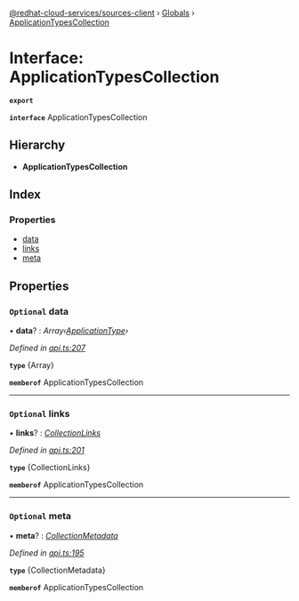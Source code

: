 [@redhat-cloud-services/sources-client](../README.md) › [Globals](../globals.md) › [ApplicationTypesCollection](applicationtypescollection.md)

# Interface: ApplicationTypesCollection

**`export`** 

**`interface`** ApplicationTypesCollection

## Hierarchy

* **ApplicationTypesCollection**

## Index

### Properties

* [data](applicationtypescollection.md#optional-data)
* [links](applicationtypescollection.md#optional-links)
* [meta](applicationtypescollection.md#optional-meta)

## Properties

### `Optional` data

• **data**? : *Array‹[ApplicationType](applicationtype.md)›*

*Defined in [api.ts:207](https://github.com/RedHatInsights/javascript-clients/blob/master/packages/sources/api.ts#L207)*

**`type`** {Array<ApplicationType>}

**`memberof`** ApplicationTypesCollection

___

### `Optional` links

• **links**? : *[CollectionLinks](collectionlinks.md)*

*Defined in [api.ts:201](https://github.com/RedHatInsights/javascript-clients/blob/master/packages/sources/api.ts#L201)*

**`type`** {CollectionLinks}

**`memberof`** ApplicationTypesCollection

___

### `Optional` meta

• **meta**? : *[CollectionMetadata](collectionmetadata.md)*

*Defined in [api.ts:195](https://github.com/RedHatInsights/javascript-clients/blob/master/packages/sources/api.ts#L195)*

**`type`** {CollectionMetadata}

**`memberof`** ApplicationTypesCollection
